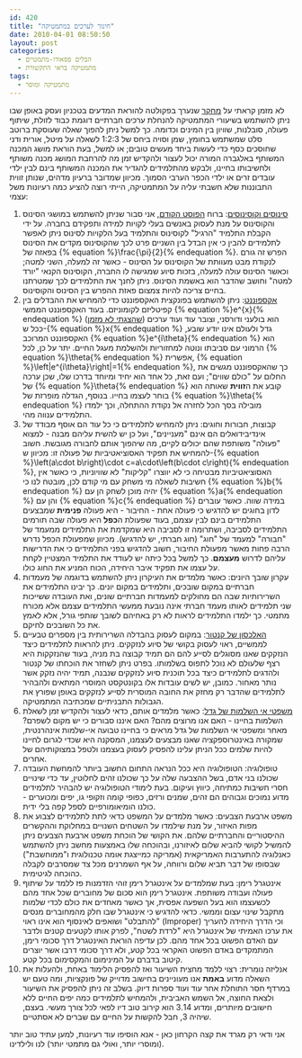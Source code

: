 ```yaml
---
id: 420
title: "חינוך לערכים במתמטיקה"
date: 2010-04-01 08:50:50
layout: post
categories: 
  - הבלים פסאודו-מתמטיים
  - מתמטיקה בראי התקשורת
tags: 
  - מתמטיקה ומוסר
---
```

לא מזמן קראתי על <a href="http://www.hayadan.org.il/wp/math-and-values-1603104/">מחקר</a> שנערך בפקולטה להוראת המדעים בטכניון ועסק באופן שבו ניתן להשתמש בשיעורי המתמטיקה להנחלת ערכים חברתיים דוגמת כבוד לזולת, שיתוף פעולה, סובלנות, שוויון בין המינים וכדומה. כך למשל ניתן להפוך שאלה שעוסקת ברוטב סלט שמשתמש בחומץ, שמן וסויה ביחס של 1:2:3 לשאלה על מיטל, אורית ודני שחוסכים כסף כדי לעשות ביחד מעשים טובים; או למשל, בעת הוראת מושג המכנה המשותף באלגברה המורה יכול לעצור ולהקדיש זמן מה להרחבת המושג מכנה משותף ולחשיבותו בחיינו, ולבקש מהתלמידים להגדיר את המכנה המשותף בינם לבין ילדי עובדים זרים או ילדי הכפר הערבי הסמוך. מכיוון שמדובר ברעיון מדהים, שנותן זווית התבוננות שלא חשבתי עליה על המתמטיקה, הייתי רוצה להציע כמה רעיונות משל עצמי:
<ol>
	<li> <a href="http://he.wikipedia.org/wiki/%D7%98%D7%A8%D7%99%D7%92%D7%95%D7%A0%D7%95%D7%9E%D7%98%D7%A8%D7%99%D7%94">סינוסים וקוסינוסים</a>: ברוח <a href="http://www.gadial.net/2010/03/31/sine_and_cosine_via_ode/">הפוסט הקודם</a>, אני סבור שניתן להשתמש במושגי הסינוס והקוסינוס על מנת לעסוק באנשים בעלי לקויות למידה ותפקידם בחברה. על ידי הקבלת התלמיד "הרגיל" לקוסינוס והתלמיד בעל הלקויות לסינוס ניתן לאפשר לתלמידים להבין כי אין הבדל בין השניים פרט לכך שהקוסינוס מקדים את הסינוס בפאזה של {% equation %}\frac{\pi}{2}{% endequation %}. הפרש זה גורם לנקודת מבט מעוותת של הקוסינוס על הסינוס - כאשר זה למעלה, השני למטה; וכאשר הסינוס עולה למעלה, בזכות סיוע שמגישה לו החברה, הקוסינוס הקנאי "יורד למטה" וחושב שהדבר הוא באשמת הסינוס. ניתן לחנך את התלמידים לכך שמטרתנו בחיים צריכה להיות צמצום פאזת ההפרש בין הסינוס והקוסינוס.</li>
	<li> <a href="http://he.wikipedia.org/wiki/%D7%90%D7%A7%D7%A1%D7%A4%D7%95%D7%A0%D7%A0%D7%98">אקספוננט</a>: ניתן להשתמש בפונקצית האקספוננט כדי להמחיש את ההבדלים בין קפיטליזם לקומוניזם. בעוד האקספוננט הממשי {% equation %}e^{x}{% endequation %} (<a href="http://www.gadial.net/2010/03/27/exponent/">שהצגתי לא מזמן</a>) הוא בולעני ודורסני, וצובר עוד ועוד ערכים ככל ש-{% equation %}x{% endequation %} גדל ולעולם אינו יודע שובע, האקספוננט המרוכב {% equation %}e^{i\theta}{% endequation %} הוא הרמוני עם סביבתו ונוטה למחזוריות ולהשלמת מעגל החיים. יתר על כן, לכל {% equation %}\theta{% endequation %} אפשרית, {% equation %}\left|e^{i\theta}\right|=1{% endequation %}, כך שהאקספוננט מגשים את החלום על "כולם שווים"; ועם זאת, כל אחד הוא יחיד ומיוחד בדרכו שלו, שכן ערכה של {% equation %}\theta{% endequation %} קובע את ה<strong>זווית</strong> שאותה הוא בוחר לעצמו בחייו. בנוסף, הגדלה מופרזת של {% equation %}\theta{% endequation %} מובילה בסך הכל לחזרה אל נקודת ההתחלה, וכך ילמדו התלמידים ענווה מהי.</li>
	<li> קבוצות, חבורות וחוגים: ניתן להמחיש לתלמידים כי כל עוד הם אוסף מבודד של אינדיבידואלים הם אינם "מעניינים", ועל כן יש להשית עליהם מבנה - למצוא "פעולה" משותפת שהם יכולים לקיים, מה שיהפוך אותם לחבורה מגובשת. חשוב להמחיש את תפקיד האסוציאטיביות של פעולה זו: מכיוון ש-{% equation %}\left(a\cdot b\right)\cdot c=a\cdot\left(b\cdot c\right){% endequation %}, האסוציאטיביות מבטיחה כי לא יווצרו "קליקות" לא שוויוניות, כי כאשר אין חשיבות לשאלה מי משחק עם מי קודם לכן, מובטח לנו כי {% equation %}b{% endequation %} יהיה מוכן לשחק הן עם {% equation %}a{% endequation %} והן עם {% equation %}c{% endequation %} במידה שווה. כאשר עוברים לדון בחוגים יש להדגיש כי פעולה אחת - החיבור - היא פעולה <strong>פנימית</strong> שמבצעים התלמידים בינם לבין עצמם, בעוד שפעולת ה<strong>כפל</strong> היא פעולה שבה תורמים התלמידים לסביבה, ושתרומה זו לסביבה היא שמקדמת את התלמידים ממעמד של "חבורה" למעמד של "חוג" (חוג חברתי, יש להדגיש). מכיוון שמפעולת הכפל נדרש הרבה פחות מאשר מפעולת החיבור, חשוב להדגיש בפני התלמידים כי את הדרישות עליהם לדרוש <strong>מעצמם</strong>. כך למשל בכל כיתה יש לעודד את התלמיד המצטיין לקחת על עצמו את תפקיד איבר היחידה, הכוח המניע את החוג כולו.</li>
	<li> עקרון שובך היונים: כאשר מלמדים את העיקרון ניתן להשתמש בדוגמה של מעמדות חברתיים במקום שובכים, ותלמידים במקום יונים. כך יבינו התלמידים את השרירותיות שבה הם מחולקים למעמדות חברתיים שונים, ואת העובדה ששייכות שני תלמידים לאותו מעמד חברתי אינה נובעת ממעשי התלמידים עצמם אלא מכורח מתמטי. כך ילמדו התלמידים לראות לא רק באחיהם לשובך שותפי גורל, אלא לאמץ את כל השובכים לחיקם.</li>
	<li> <a href="http://www.gadial.net/2007/08/29/cantor_diagonal/">האלכסון של קנטור</a>: במקום לעסוק בהבדלה השרירותית בין מספרים טבעיים לממשיים, ראוי לעסוק בקושי של סיוע לנזקקים. ניתן להראות לתלמידים כיצד הנזקקים שאנו מסוגלים לסייע להם הם תמיד קבוצה בת מניה, בעוד שהנזקקות היא רצף שלעולם לא נוכל לתפוס בשלמותו. בפרט ניתן לשחזר את הוכחתו של קנטור ולהדגים לתלמידים כיצד בכל תוכנית סיוע לנזקקים שנבנה, תמיד יהיה נזקק אשר נותר מאחור. כמובן, יש לשים עובדות אלו בקונטקסט המוסרי המתאים ולהבהיר לתלמידים שהדבר רק מחזק את החובה המוסרית לסייע לנזקקים באופן שפורץ את הגבולות התבניתיים שמכתיבה המתמטיקה.</li>
	<li> <a href="http://www.gadial.net/2009/05/03/godel_incompleteness_yes/">משפטי אי השלמות של גדל</a>: כאשר מלמדים אותם, כדאי לעצור ולהקדיש זמן לשאלת השלמות בחיינו - האם אנו מרוצים מהם? האם איננו סבורים כי יש מקום לשפרם? מאחר ומשפטי אי השלמות של גדל מראים כי בחיינו טבועה אי-שלמות אינהרנטית, שמקורה באינטרוספקציה שאנו מבצעים לעצמנו, המסקנה היא שכדי לגרום לחיינו להיות שלמים ככל הניתן עלינו להפסיק לעסוק בעצמנו ולטפל במצוקותיהם של אחרים.</li>
	<li> טופולוגיה: הטופולוגיה היא ככל הנראה התחום החשוב ביותר להמחשת העובדה שכולנו בני אדם, בשל ההצבעה שלה על כך שכולנו זהים לחלוטין, עד כדי שינויים חסרי חשיבות כמתיחה, כיווץ ועיקום. בעת לימודי הטופולוגיה יש להבהיר לתלמידים מדוע נמוכים וגבוהים הם זהים, שמנים ורזים, כפופי קומה וזקופי גו, יפים ומכוערים - כולנו הומיאומורפיים לספל קפה בלי ידית.</li>
	<li> משפט ארבעת הצבעים: כאשר מלמדים על המשפט כדאי לתת לתלמידים לצבוע את מפות האיזור, על מנת שילמדו על השטחים השנויים במחלוקת וההקשרים ההיסטוריים והחברתיים שלהם. את הקושי של הוכחת משפט ארבעת הצבעים ניתן להמשיל לקושי להביא שלום לאיזורנו, ובהוכחה שלו באמצעות מחשב ניתן להשתמש כאנלוגיה להתערבות האמריקאית (אמריקה כמייצגת אומה טכנולוגית ו"ממוחשבת") שבסופו של דבר תביא שלום ורווחה, על אף השמרנים מכל צד שמסרבים לקבלה כהוכחה לגיטימית.</li>
	<li> אינטגרל רימן: בעת שמלמדים על אינטגרל רימן זוהי הזדמנות פז ללמד על שיתוף פעולה ועבודה משותפת. אינטגרל רימן הוא סכום של מחוברים שכל אחד מהם לכשעצמו הוא בעל השפעה אפסית, אך כאשר מאחדים את כולם לכדי שלמות מתקבל שינוי עצום וממשי. כדאי להדגיש כי אינטגרל שבו חלק מהמחוברים מנסים "להתבלט" ושואפים לאינסוף הוא אינו ראוי (Improper) וכי הדרך היחידה להעריך את ערכו האמיתי של אינטגרל היא "לרדת לשטח", לפרק אותו לקטעים קטנים ולדבר עם האדם הפשוט בכל אחד מהם. לכן עדיפה הוראת האינטגרל דרך סכומי רימן, המתמקדים באדם הפשוט האקראי בכל קטע, ולא דרך סכומי דרבו אשר יוצרים קיטוב בדברם על המינימום והמקסימום בכל קטע.</li>
	<li> אנליזה נומרית: רצוי ללמד מחצית השיעור ואז להפסיק הלימוד באחת, ולהעלות את השאלה מדוע <strong>באמת</strong> אנו מעוניינים בחישוב מדוייק של פונקציות, ומה טעם יש במרדף חסר התוחלת אחר עוד ועוד ספרות דיוק. בשלב זה ניתן להפסיק את השיעור ולצאת החוצה, אל השמש האביבית, ולהמחיש לתלמידים כמה יפים החיים ללא חישובים מיותרים, ומדוע 3.14 הוא קירוב טוב דיו לפאי לכל צורך מעשי. בעצם, שיהיה 3, חבל להקשות על החיים עם שברים לא אסתטיים.</li>
</ol>
אני ודאי רק מגרד את קצה הקרחון כאן - אנא הוסיפו עוד רעיונות, למען עתיד טוב יותר (ומוסרי יותר, ואולי גם מתמטי יותר) לנו ולילדינו.
